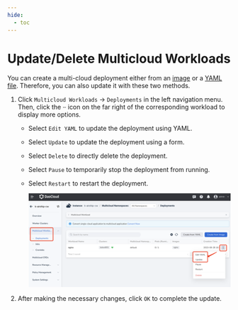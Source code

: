 ```yaml
---
hide:
  - toc
---
```


# Update/Delete Multicloud Workloads

You can create a multi-cloud deployment either from an [image](deployment.md) or a [YAML file](yaml.md). Therefore, you can also update it with these two methods.

1. Click `Multicloud Workloads` -> `Deployments` in the left navigation menu. Then, click the `ⵈ` icon on the far right of the corresponding workload to display more options.

    - Select `Edit YAML` to update the deployment using YAML.
    - Select `Update` to update the deployment using a form.
    - Select `Delete` to directly delete the deployment.
    - Select `Pause` to temporarily stop the deployment from running.
    - Select `Restart` to restart the deployment.

        ![Updating Stateless Workload](../images/deploy-update01.png)

2. After making the necessary changes, click `OK` to complete the update.
